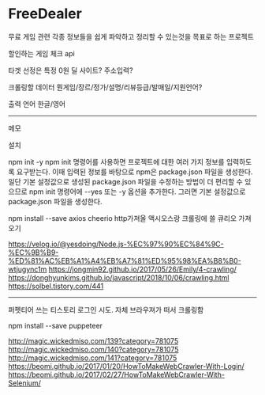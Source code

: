 # FreeDealer

무료 게임 관련 각종 정보들을 쉽게 파악하고 정리할 수 있는것을 목표로 하는 프로젝트

할인하는 게임 체크 api

타겟 선정은
특정 0원 딜 사이트?
주소입력?

크롤링할 데이터
뭔게임/장르/정가/설명/리뷰등급/발매일/지원언어?

출력 언어
한글/영어


---------------------------
메모

설치

npm init -y
npm init 명령어를 사용하면 프로젝트에 대한 여러 가지 정보를 입력하도록 요구받는다. 이때 입력된 정보를 바탕으로 npm은 package.json 파일을 생성한다. 일단 기본 설정값으로 생성된 package.json 파일을 수정하는 방법이 더 편리할 수 있으므로 npm init 명령어에 --yes 또는 -y 옵션을 추가한다. 그러면 기본 설정값으로 package.json 파일을 생성한다.

npm install --save axios cheerio
http가져올 액시오스랑 크롤링에 쓸 큐리오 가져오기

https://velog.io/@yesdoing/Node.js-%EC%97%90%EC%84%9C-%EC%9B%B9-%ED%81%AC%EB%A1%A4%EB%A7%81%ED%95%98%EA%B8%B0-wtjugync1m
https://jongmin92.github.io/2017/05/26/Emily/4-crawling/
https://donghyunkims.github.io/javascript/2018/10/06/crawling.html
https://solbel.tistory.com/441

------------------------------------

퍼펫티어 쓰는 티스토리 로그인 시도.
자체 브라우져가 떠서 크롤링함

npm install --save puppeteer

http://magic.wickedmiso.com/139?category=781075
http://magic.wickedmiso.com/140?category=781075
http://magic.wickedmiso.com/141?category=781075
https://beomi.github.io/2017/01/20/HowToMakeWebCrawler-With-Login/
https://beomi.github.io/2017/02/27/HowToMakeWebCrawler-With-Selenium/
